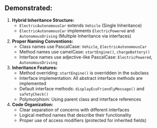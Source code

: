 ## Demonstrated:

1. **Hybrid Inheritance Structure:**
    - `ElectricAutonomousCar` extends `Vehicle` (Single Inheritance)
    - `ElectricAutonomousCar` implements `ElectricPowered` and `AutonomousDriving` (Multiple Inheritance via interfaces)
2. **Proper Naming Conventions:**
    - Class names use PascalCase: `Vehicle`, `ElectricAutonomousCar`
    - Method names use camelCase: `startEngine()`, `chargeBattery()`
    - Interface names use adjective-like PascalCase: `ElectricPowered`, `AutonomousDriving`
3. **Inheritance Features:**
    - Method overriding: `startEngine()` is overridden in the subclass
    - Interface implementation: All abstract interface methods are implemented
    - Default interface methods: `displayEcoFriendlyMessage()` and `safetyCheck()`
    - Polymorphism: Using parent class and interface references
4. **Code Organization:**
    - Clear separation of concerns with different interfaces
    - Logical method names that describe their functionality
    - Proper use of access modifiers (protected for inherited fields)